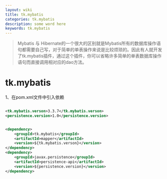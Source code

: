 ```yaml
---
layout: wiki
title: tk.mybatis
categories: tk.mybatis
description: some word here
keywords: tk.mybatis
---
```


> Mybatis 与 Hibernate的一个很大的区别就是Mybatis所有的数据库操作语句都需要自己写，对于简单的单表操作来说是比较烦琐的。因此有人就开发了tk.mybatis插件，通过这个插件，你可以省略许多简单的单表数据库操作语句而直接调用相对应的dao方法。

# tk.mybatis

1、在pom.xml文件中引入依赖

```xml

<tk.mybatis.verson>3.3.7</tk.mybatis.verson>
<persistence.version>1.0</persistence.version>


<dependency>
    <groupId>tk.mybatis</groupId>
    <artifactId>mapper</artifactId>
    <version>${tk.mybatis.verson}</version>
</dependency>
<dependency>
    <groupId>javax.persistence</groupId>
    <artifactId>persistence-api</artifactId>
    <version>${persistence.version}</version>
</dependency>
```